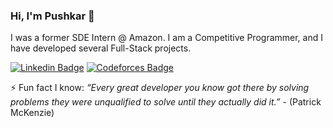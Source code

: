 ### Hi, I'm Pushkar 👋

I was a former SDE Intern @ Amazon. 
I am a Competitive Programmer, and I have developed several Full-Stack projects.

[![Linkedin Badge](https://img.shields.io/badge/Linkedin-pushkar--s-blue)](https://www.linkedin.com/in/pushkar-s-aa6835126/) [![Codeforces Badge](https://img.shields.io/badge/Codeforces-dementorx-yellow)](https://codeforces.com/profile/dementorx)

⚡ Fun fact I know: 
*“Every great developer you know got there by solving problems they were unqualified to solve until they actually did it.”* - (Patrick McKenzie)

<!--
**Pushkar-s/Pushkar-s** is a ✨ _special_ ✨ repository because its `README.md` (this file) appears on your GitHub profile.

Here are some ideas to get you started:

- 🔭 I’m currently working on ...
- 🌱 I’m currently learning ...
- 👯 I’m looking to collaborate on ...
- 🤔 I’m looking for help with ...
- 💬 Ask me about ...
- 📫 How to reach me: ...
- 😄 Pronouns: ...
- ⚡ Fun fact: ...
-->
